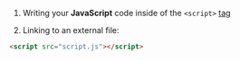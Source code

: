 1.  Writing your **JavaScript** code inside of the `<script>` [tag](common-tags.md)

2. Linking to an external file:
```html
<script src="script.js"></script>
```


